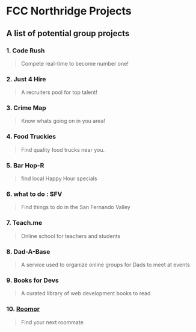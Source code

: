 # FCC Northridge Projects

## A list of potential group projects 
### 1. Code Rush
> Compete real-time to become number one!
### 2. Just 4 Hire
> A recruiters pool for top talent!
### 3. Crime Map
> Know whats going on in you area!
### 4. Food Truckies
> Find quality food trucks near you.
### 5. Bar Hop-R
> find local Happy Hour specials
### 6. what to do : SFV
> Find things to do in the San Fernando Valley
### 7. Teach.me
> Online school for teachers and students
### 8. Dad-A-Base
> A service used to organize online groups for Dads to meet at events
### 9. Books for Devs
> A curated library of web development books to read
### 10. [Roomor](https://github.com/FreeCodeCampNorthridge/Roomor)
> Find your next roommate
